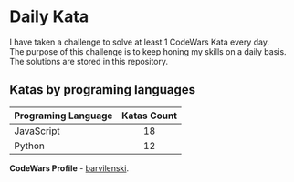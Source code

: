 # Daily Kata

I have taken a challenge to solve at least 1 CodeWars Kata every day.  
The purpose of this challenge is to keep honing my skills on a daily basis.  
The solutions are stored in this repository.

## Katas by programing languages

| Programing Language | Katas Count |
| ------------------- | :---------: |
| JavaScript          |          18 |
| Python              |          12 |


**CodeWars Profile** - [barvilenski](https://www.codewars.com/users/vbarv24).
